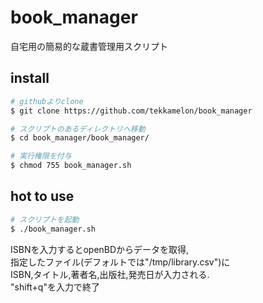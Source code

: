 # book_manager
自宅用の簡易的な蔵書管理用スクリプト

## install

```sh
# githubよりclone
$ git clone https://github.com/tekkamelon/book_manager

# スクリプトのあるディレクトリへ移動
$ cd book_manager/book_manager/

# 実行権限を付与
$ chmod 755 book_manager.sh
```

## hot to use

```sh
# スクリプトを起動
$ ./book_manager.sh
```

ISBNを入力するとopenBDからデータを取得,  
指定したファイル(デフォルトでは"/tmp/library.csv")に  
ISBN,タイトル,著者名,出版社,発売日が入力される.  
"shift+q"を入力で終了
